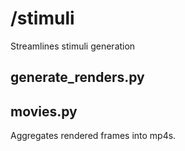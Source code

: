 # /stimuli

Streamlines stimuli generation

## generate_renders.py


## movies.py

Aggregates rendered frames into mp4s.
